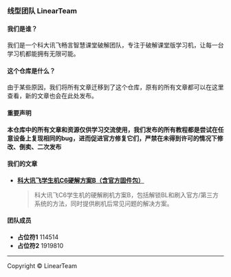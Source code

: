 ### 线型团队 LinearTeam
#### 我们是谁？
我们是一个科大讯飞畅言智慧课堂破解团队，专注于破解课堂版学习机，让每一台学习机都能拥有无限可能。

#### 这个仓库是什么？
由于某些原因，我们将所有文章迁移到了这个仓库，原有的所有文章都可以在这里查看，新的文章也会在此处发布。

#### 重要声明
**本仓库中的所有文章和资源仅供学习交流使用，我们发布的所有教程都是尝试在任意设备上复现相同的bug，进而促进官方修复它们，严禁在未得到许可的情况下修改、倒卖、二次发布**

#### 我们的文章
- **[科大讯飞学生机C6硬解方案B（含官方固件包）](https://github.com/LinearTeam-iFlytek/iflytek_changyan/wiki/%E7%A7%91%E5%A4%A7%E8%AE%AF%E9%A3%9E%E5%AD%A6%E7%94%9F%E6%9C%BAC6%E7%A1%AC%E8%A7%A3%E6%96%B9%E6%A1%88B%EF%BC%88%E5%90%AB%E5%AE%98%E6%96%B9%E5%9B%BA%E4%BB%B6%E5%8C%85%EF%BC%89)**
  > 科大讯飞C6学生机的硬解刷机方案B，包括解锁BL和刷入官方/第三方系统的方法，同时提供刷机后常见问题的解决方案。

#### 团队成员
- **占位符1**
  114514
- **占位符2**
  1919810

------------

Copyright © LinearTeam
